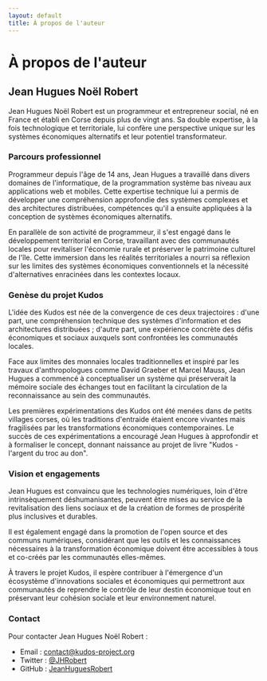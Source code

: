 ```yaml
---
layout: default
title: À propos de l'auteur
---
```


# À propos de l'auteur

## Jean Hugues Noël Robert

Jean Hugues Noël Robert est un programmeur et entrepreneur social, né en France et établi en Corse depuis plus de vingt ans. Sa double expertise, à la fois technologique et territoriale, lui confère une perspective unique sur les systèmes économiques alternatifs et leur potentiel transformateur.

### Parcours professionnel

Programmeur depuis l'âge de 14 ans, Jean Hugues a travaillé dans divers domaines de l'informatique, de la programmation système bas niveau aux applications web et mobiles. Cette expertise technique lui a permis de développer une compréhension approfondie des systèmes complexes et des architectures distribuées, compétences qu'il a ensuite appliquées à la conception de systèmes économiques alternatifs.

En parallèle de son activité de programmeur, il s'est engagé dans le développement territorial en Corse, travaillant avec des communautés locales pour revitaliser l'économie rurale et préserver le patrimoine culturel de l'île. Cette immersion dans les réalités territoriales a nourri sa réflexion sur les limites des systèmes économiques conventionnels et la nécessité d'alternatives enracinées dans les contextes locaux.

### Genèse du projet Kudos

L'idée des Kudos est née de la convergence de ces deux trajectoires : d'une part, une compréhension technique des systèmes d'information et des architectures distribuées ; d'autre part, une expérience concrète des défis économiques et sociaux auxquels sont confrontées les communautés locales.

Face aux limites des monnaies locales traditionnelles et inspiré par les travaux d'anthropologues comme David Graeber et Marcel Mauss, Jean Hugues a commencé à conceptualiser un système qui préserverait la mémoire sociale des échanges tout en facilitant la circulation de la reconnaissance au sein des communautés.

Les premières expérimentations des Kudos ont été menées dans de petits villages corses, où les traditions d'entraide étaient encore vivantes mais fragilisées par les transformations économiques contemporaines. Le succès de ces expérimentations a encouragé Jean Hugues à approfondir et à formaliser le concept, donnant naissance au projet de livre "Kudos - l'argent du troc au don".

### Vision et engagements

Jean Hugues est convaincu que les technologies numériques, loin d'être intrinsèquement déshumanisantes, peuvent être mises au service de la revitalisation des liens sociaux et de la création de formes de prospérité plus inclusives et durables.

Il est également engagé dans la promotion de l'open source et des communs numériques, considérant que les outils et les connaissances nécessaires à la transformation économique doivent être accessibles à tous et co-créés par les communautés elles-mêmes.

À travers le projet Kudos, il espère contribuer à l'émergence d'un écosystème d'innovations sociales et économiques qui permettront aux communautés de reprendre le contrôle de leur destin économique tout en préservant leur cohésion sociale et leur environnement naturel.

### Contact

Pour contacter Jean Hugues Noël Robert :

- Email : [contact@kudos-project.org](mailto:contact@kudos-project.org)
- Twitter : [@JHRobert](https://twitter.com/JHRobert)
- GitHub : [JeanHuguesRobert](https://github.com/JeanHuguesRobert)